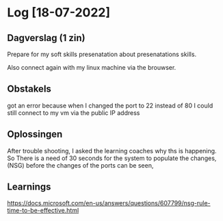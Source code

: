# Log [18-07-2022]

## Dagverslag (1 zin)
  
Prepare for my soft skills presenatation about presenatations skills.

Also connect again with my linux machine via the brouwser.
## Obstakels

got an error because when I changed the port to 22 instead of 80 I could still connect to my vm via the public IP address
## Oplossingen

After trouble shooting, I asked the learning coaches why ths is happening. So There is a need of 30 seconds for the system to populate the changes, (NSG)  before the changes of the ports can be seen, 

## Learnings

https://docs.microsoft.com/en-us/answers/questions/607799/nsg-rule-time-to-be-effective.html
